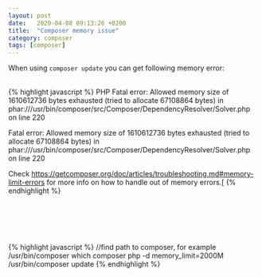 ```yaml
---
layout: post
date:   2020-04-08 09:13:26 +0200
title:  "Composer memory issue"
category: composer
tags: [composer]
---
```


When using `composer update` you can get following memory error:
<br /><br />

{% highlight javascript %}
PHP Fatal error:  Allowed memory size of 1610612736 bytes exhausted (tried to allocate 67108864 bytes) in phar:///usr/bin/composer/src/Composer/DependencyResolver/Solver.php on line 220

Fatal error: Allowed memory size of 1610612736 bytes exhausted (tried to allocate 67108864 bytes) in phar:///usr/bin/composer/src/Composer/DependencyResolver/Solver.php on line 220

Check https://getcomposer.org/doc/articles/troubleshooting.md#memory-limit-errors for more info on how to handle out of memory errors.[
{% endhighlight %}

<br /><br /><br /><br />

{% highlight javascript %}
//find path to composer, for example /usr/bin/composer
which composer 
php -d memory_limit=2000M /usr/bin/composer update
{% endhighlight %}
